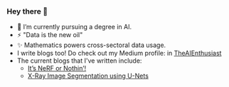 ### Hey there 👋

<!-- - 🔭 Welcome to my GitHub! -->
- 🌱 I’m currently pursuing a degree in AI.
- ⚡ "Data is the new oil"
- ✨ Mathematics powers cross-sectoral data usage.
- I write blogs too! Do check out my Medium profile: in [TheAIEnthusiast](https://medium.com/@Prith_Sharma)
- The current blogs that I've written include:
   - [It’s NeRF or Nothin’!](https://medium.com/becoming-human/its-nerf-or-nothin-ad9e61c66290)
   - [X-Ray Image Segmentation using U-Nets](https://medium.com/becoming-human/x-ray-image-segmentation-using-u-nets-518b51aa0cb5)
<!--
**PRITH-S07/PRITH-S07** is a ✨ _special_ ✨ repository because its `README.md` (this file) appears on your GitHub profile.

Here are some ideas to get you started:

- 🔭 I’m currently a student studyimg Computer Science.
- 🌱 I’m a Deep Learning and Machine Learning enthusiast who has worked on understanding an array of networks in deep learning.
- 📫 You could get in touch by sending me a mail to: reachp710@gmail.com
- ⚡ I strongly believe in the power of Deep Learning and the impact it can have.
- ✨ Also, I'm a math aficionado with a specific interest in the domains of Calculus and Statistics.
-->
